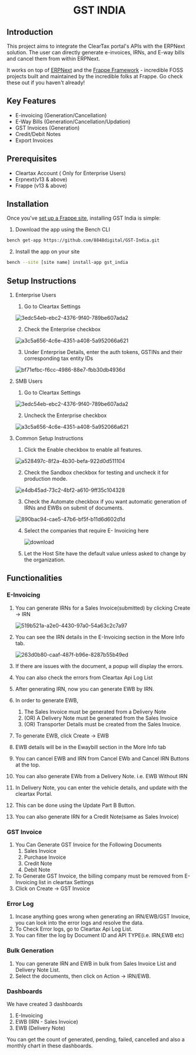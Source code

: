 <div align="center">

<!-- TODO: add link to website once it is ready -->
<h1>GST INDIA</h1>

</div>



## Introduction

This project aims to integrate the ClearTax portal's APIs with the ERPNext solution. The user can directly generate e-invoices, IRNs, and E-way bills and cancel them from within ERPNext.

It works on top of [ERPNext](https://github.com/frappe/erpnext) and the [Frappe Framework](https://github.com/frappe/frappe) - incredible FOSS projects built and maintained by the incredible folks at Frappe. Go check these out if you haven't already!

## Key Features

- E-invoicing (Generation/Cancellation)
- E-Way Bills (Generation/Cancellation/Updation)
- GST Invoices (Generation)
- Credit/Debit Notes
- Export Invoices


## Prerequisites

- Cleartax Account ( Only for Enterprise Users)
- Erpnext(v13 & above)
- Frappe (v13 & above)

## Installation

Once you've [set up a Frappe site](https://frappeframework.com/docs/v14/user/en/installation/), installing GST India is simple:


1. Download the app using the Bench CLI

  ```bash
  bench get-app https://github.com/8848digital/GST-India.git
  ```

2. Install the app on your site

  ```bash
  bench --site [site name] install-app gst_india
  ```

## Setup Instructions

1. Enterprise Users
    1. Go to Cleartax Settings
    
      ![3edc54eb-ebc2-4376-9f40-789be607ada2](https://user-images.githubusercontent.com/48561545/206153841-efcdbda0-33f1-4607-9e6c-bf4fcb44b35d.png)
      
    2. Check the Enterprise checkbox
    
      ![a3c5a656-4c6e-4351-a408-5a952066a621](https://user-images.githubusercontent.com/48561545/206154012-583a8108-a845-46ff-8c24-cd9cd9aa3ce9.png)
      
    3. Under Enterprise Details, enter the auth tokens, GSTINs and their corresponding tax entity IDs
    
      ![bf71efbc-f6cc-4986-88e7-fbb30db4936d](https://user-images.githubusercontent.com/48561545/206154488-77bdcd35-e214-4987-9aab-630fb4a7e4b0.png)
      
2. SMB Users

     1. Go to Cleartax Settings
    
      ![3edc54eb-ebc2-4376-9f40-789be607ada2](https://user-images.githubusercontent.com/48561545/206153841-efcdbda0-33f1-4607-9e6c-bf4fcb44b35d.png)
      
    2. Uncheck the Enterprise checkbox
    
      ![a3c5a656-4c6e-4351-a408-5a952066a621](https://user-images.githubusercontent.com/48561545/206154012-583a8108-a845-46ff-8c24-cd9cd9aa3ce9.png)
    
3. Common Setup Instructions
      
    1. Click the Enable checkbox to enable all features.
    
      ![a528497c-8f2a-4b30-befa-922d0d511104](https://user-images.githubusercontent.com/48561545/206154731-e82b4746-744b-4d0f-ad6d-88f30aa5c126.png)
      
    2. Check the Sandbox checkbox for testing and uncheck it for production mode.
    
      ![e4db45ad-73c2-4bf2-a610-9ff35c104328](https://user-images.githubusercontent.com/48561545/206154931-dc22a05e-3958-497c-9e20-793f926b5641.png)
      
    3. Check the Automate checkbox if you want automatic generation of IRNs and EWBs on submit of documents.
    
      ![890bac94-cae5-47b6-bf5f-b11d6d602d1d](https://user-images.githubusercontent.com/48561545/206155163-323c2387-cd2b-4f6a-aedf-92318ee81886.png)
      
    4. Select the companies that require E- Invoicing here
    
       ![download](https://user-images.githubusercontent.com/48561545/206155995-9673c24a-9c64-4612-887c-4bdcacfc4b49.png)
       
    5. Let the Host Site have the default value unless asked to change by the organization.

        
## Functionalities

### E-Invoicing

   1. You can generate IRNs for a Sales Invoice(submitted) by clicking Create -> IRN
   
      ![519b521a-a2e0-4430-97a0-54a63c2c7a97](https://user-images.githubusercontent.com/48561545/206352385-fb397afb-508f-4899-815c-12e18ebeb64f.png)

   2. You can see the IRN details in the E-Invoicing section in the More Info tab.
   
      ![263d0b80-caaf-487f-b96e-8287b55b49ed](https://user-images.githubusercontent.com/48561545/206352467-ff6be3b3-5ab6-4814-8ed0-b0da9d04544b.png)

      
   3. If there are issues with the document, a popup will display the errors.
   4. You can also check the errors from Cleartax Api Log List
   5. After generating IRN, now you can generate EWB by IRN.
   6. In order to generate EWB, 
      1. The Sales Invoice must be generated from a Delivery Note
      2.  (OR) A Delivery Note must be generated from the Sales Invoice
      3.  (OR) Transporter Details must be created from the Sales Invoice.
   7. To generate EWB, click Create -> EWB 
   8. EWB details will be in the Ewaybill section in the More Info tab
   9. You can cancel EWB and IRN from Cancel EWb and Cancel IRN Buttons at the top.
   10. You can also generate EWb from a Delivery Note. i.e. EWB Without IRN
   11. In Delivery Note, you can enter the vehicle details, and update with the cleartax Portal. 
   12. This can be done using the Update Part B Button.
   13. You can also generate IRN for a Credit Note(same as Sales Invoice)

### GST Invoice
  1. You Can Generate GST Invoice for the Following Documents
      1. Sales Invoice
      2. Purchase Invoice
      3. Credit Note
      4. Debit Note
  2. To Generate GST Invoice, the billing company must be removed from E-Invoicing list in cleartax Settings
  3. Click on Create -> GST Invoice
   
### Error Log
   1. Incase anything goes wrong when generating an IRN/EWB/GST Invoice, you can look into the error logs and resolve the data.
   2. To Check Error logs, go to Cleartax Api Log List.
   3. You can filter the log by Document ID and API TYPE(i.e. IRN,EWB etc)
   
### Bulk Generation
   1. You can generate IRN and EWB in bulk from Sales Invoice List and Delivery Note List.
   2. Select the documents, then click on Action -> IRN/EWB.

### Dashboards
   We have created 3 dashboards
   1. E-Invoicing
   2. EWB (IRN - Sales Invoice)
   3. EWB (Delivery Note)
   
   You can get the count of generated, pending, failed, cancelled and also a monthly chart in these dashboards.
  
    

  






